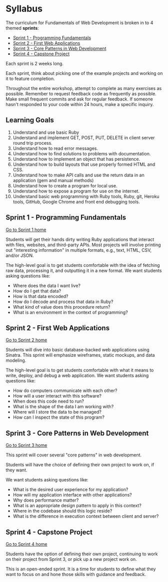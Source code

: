 # Syllabus

The curriculum for Fundamentals of Web Development is broken in to 4 themed **sprints**:

- [Sprint 1 - Programming Fundamentals](#sprint-1---programming-fundamentals)
- [Sprint 2 - First Web Applications](#sprint-2---first-web-applications)
- [Sprint 3 - Core Patterns in Web Development](#sprint-3---core-patterns-in-web-development)
- [Sprint 4 - Capstone Project](#sprint-4---capstone-project)

Each sprint is 2 weeks long.

Each sprint, think about picking one of the example projects and working on it to feature completion.

Throughout the entire workshop, attempt to complete as many exercises as possible. Remember to request feedback code as frequently as possible.  Make small frequent commits and ask for regular feedback. If someone hasn't responded to your code within 24 hours, make a specific inquiry.

## Learning Goals

1. Understand and use basic Ruby
1. Understand and implement GET, POST, PUT, DELETE in client server round trip process.
1. Understand how to read error messages.
1. Understand how to find solutions to problems with documentation.
1. Understand how to implement an object that has persistence.
1. Understand how to build layouts that use properly formed HTML and CSS.
1. Understand how to make API calls and use the return data in an application (gem and manual methods)
1. Understand how to create a program for local use.
1. Understand how to expose a program for use on the internet.
1. Understand basic web programming with Ruby tools, Ruby, git, Heroku tools, GitHub, Google Chrome and front end debugging tools.


## Sprint 1 - Programming Fundamentals

[Go to Sprint 1 home](sprint-1)

Students will get their hands dirty writing Ruby applications that interact with files, websites, and third-party APIs.  Most projects will involve printing out "interesting information" in multiple formats, e.g., text, HTML, CSV, and/or JSON.

The high-level goal is to get students comfortable with the idea of fetching raw data, processing it, and outputting it in a new format.  We want students asking questions like:

- Where does the data I want live?
- How do I get that data?
- How is that data encoded?
- How do I decode and process that data in Ruby?
- What kind of value does this procedure return?
- What is an environment in the context of programming?

## Sprint 2 - First Web Applications

[Go to Sprint 2 home](sprint-2)

Students will dive into basic database-backed web applications using Sinatra.  This sprint will emphasize wireframes, static mockups, and data modeling.

The high-level goal is to get students comfortable with what it means to write, deploy, and debug a web application. We want students asking questions like:

- How do computers communicate with each other?
- How will a user interact with this software?
- When does this code need to run?
- What is the shape of the data I am working with?
- Where will I store the data to be managed?
- How can I inspect the state of this program?

## Sprint 3 - Core Patterns in Web Development

[Go to Sprint 3 home](sprint-3)

This sprint will cover several "core patterns" in web development.  

Students will have the choice of defining their own project to work on, if they want.

We want students asking questions like:

- What is the desired user experience for my application?
- How will my application interface with other applications?
- Why does performance matter?
- What is an appropriate design pattern to apply in this context?
- Where in the codebase should this logic reside?
- What is the difference in execution context between client and server?

## Sprint 4 - Capstone Project

[Go to Sprint 4 home](sprint-4)

Students have the option of defining their own project, continuing to work on their project from Sprint 3, or pick up a new project work on.

This is an open-ended sprint. It is a time for students to define what they want to focus on and hone those skills with guidance and feedback.


<!-- Unused projects -->

[sinatra-get]:https://github.com/codeunion/sinatra-get
[sinatra-playground]:https://github.com/codeunion/sinatra-playground
[sinatra-singing-tweets]:https://github.com/codeunion/sinatra-singing-tweets

<!-- Unused exercises -->

[javascript-exercises]:https://github.com/codeunion/javascript-exercises
